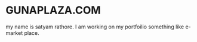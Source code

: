 # GUNAPLAZA.COM
my name is satyam rathore.
I am working on my portfoilio something like e-market place.